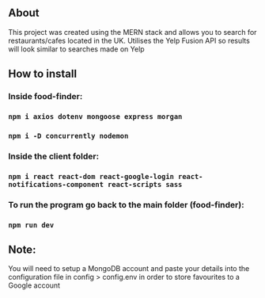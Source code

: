 
## About

This project was created using the MERN stack and allows you to search for restaurants/cafes located in the UK. Utilises the Yelp Fusion API so results will look similar to searches made on Yelp

## How to install
### Inside food-finder:
### `npm i axios dotenv mongoose express morgan`
### `npm i -D concurrently nodemon`

### Inside the client folder:
### `npm i react react-dom react-google-login react-notifications-component react-scripts sass`

### To run the program go back to the main folder (food-finder):
### `npm run dev`

## Note:
You will need to setup a MongoDB account and paste your details into the configuration file in config > config.env in order to store favourites to a Google account